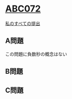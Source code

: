 # [ABC072](https://beta.atcoder.jp/contests/abc072)  
[私のすべての提出](https://beta.atcoder.jp/contests/abc072/submissions?f.Task=&f.Language=&f.Status=&f.User=tokizo)  
  
## A問題  
この問題に負数秒の概念はない  
  
## B問題  

## C問題  
